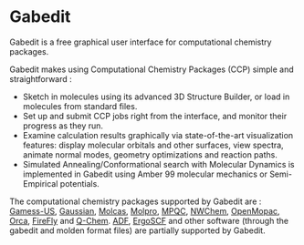 # Gabedit

Gabedit is a free graphical user interface for computational chemistry packages.

Gabedit makes using Computational Chemistry Packages (CCP) simple and straightforward :

 * Sketch in molecules using its advanced 3D Structure Builder, or load in molecules from standard files. 
 * Set up and submit CCP jobs right from the interface, and monitor their progress as they run. 
 * Examine calculation results graphically via state-of-the-art visualization features: display molecular orbitals and other surfaces, view spectra, animate normal modes, geometry optimizations and reaction paths. 
 * Simulated Annealing/Conformational search with Molecular Dynamics is implemented in Gabedit using Amber 99 molecular mechanics or Semi-Empirical potentials.

The computational chemistry packages supported by Gabedit are : [Gamess-US](http://www.msg.ameslab.gov/GAMESS/), [Gaussian](http://www.gaussian.com/), [Molcas](http://www.teokem.lu.se/molcas/), [Molpro](http://www.molpro.net/), [MPQC](http://www.mpqc.org/), [NWChem](http://www.nwchem-sw.org/), [OpenMopac](http://www.openmopac.net/), [Orca](http://www.thch.uni-bonn.de/tc/orca/), [FireFly](http://classic.chem.msu.su/gran/gamess/index.html) and [Q-Chem](http://www.q-chem.com/). [ADF](http://www.scm.com/), [ErgoSCF](http://www.ergoscf.org/) and other software (through the gabedit and molden format files) are partially supported by Gabedit.
